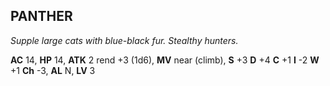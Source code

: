## PANTHER

_Supple large cats with blue-black fur. Stealthy hunters._

**AC** 14, **HP** 14, **ATK** 2 rend +3 (1d6), **MV** near (climb), **S** +3 **D** +4 **C** +1 **I** -2 **W** +1 **Ch** -3, **AL** N, **LV** 3

